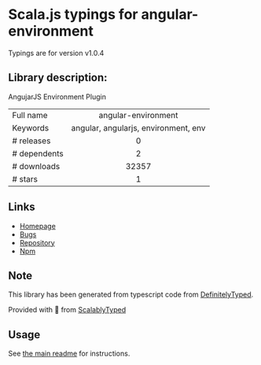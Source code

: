 
# Scala.js typings for angular-environment

Typings are for version v1.0.4

## Library description:
AngujarJS Environment Plugin

|                    |                 |
| ------------------ | :-------------: |
| Full name          | angular-environment |
| Keywords           | angular, angularjs, environment, env |
| # releases         | 0 |
| # dependents       | 2 |
| # downloads        | 32357 |
| # stars            | 1 |

## Links
- [Homepage](https://github.com/juanpablob/angular-environment#readme)
- [Bugs](https://github.com/juanpablob/angular-environment/issues)
- [Repository](https://github.com/juanpablob/angular-environment)
- [Npm](https://www.npmjs.com/package/angular-environment)
    


## Note
This library has been generated from typescript code from [DefinitelyTyped](https://definitelytyped.org).

Provided with :purple_heart: from [ScalablyTyped](https://github.com/oyvindberg/ScalablyTyped)

## Usage
See [the main readme](../../readme.md) for instructions.


